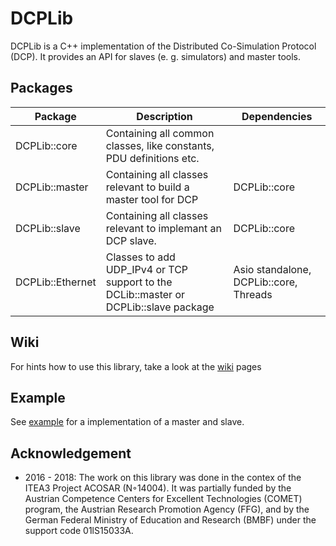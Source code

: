 # DCPLib #

DCPLib is a C++ implementation of the Distributed Co-Simulation Protocol (DCP). It provides an API for slaves (e. g. simulators) and master tools. 

## Packages ##
| Package          | Description | Dependencies                           |
|------------------|-------------|----------------------------------------|
| DCPLib::core     | Containing all common classes, like constants, PDU definitions etc.            |                                        |
| DCPLib::master   | Containing all classes relevant to build a master tool for DCP            | DCPLib::core                           |
| DCPLib::slave    | Containing all classes relevant to implemant an DCP slave.             | DCPLib::core                           |
| DCPLib::Ethernet | Classes to add UDP_IPv4 or TCP support to the DCLib::master or DCPLib::slave package            | Asio standalone, DCPLib::core, Threads |
## Wiki ##
For hints how to use this library, take a look at the [wiki](https://github.com/ChKater/DCPLib/wiki) pages
## Example ##
See [example](example) for a implementation of a master and slave.

## Acknowledgement ##
- 2016 - 2018: The work on this library was done in the contex of the ITEA3 Project ACOSAR (N◦14004). It was partially funded by the Austrian Competence Centers for Excellent Technologies (COMET) program, the Austrian Research Promotion Agency (FFG), and by the German Federal Ministry of Education and Research (BMBF) under the support code 01lS15033A.
